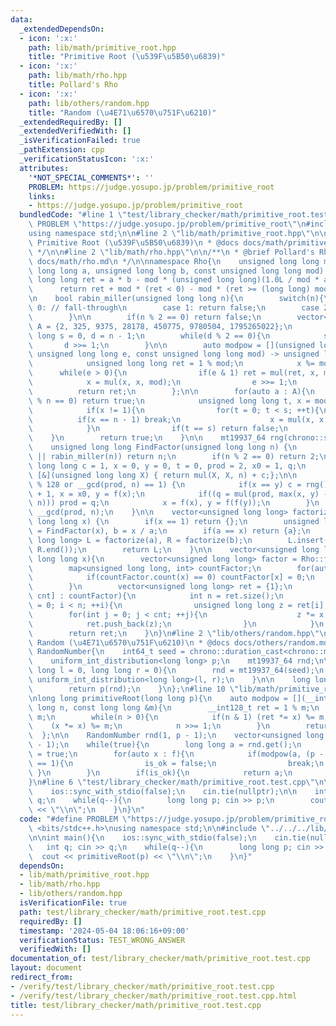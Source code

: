 ```yaml
---
data:
  _extendedDependsOn:
  - icon: ':x:'
    path: lib/math/primitive_root.hpp
    title: "Primitive Root (\u539F\u5B50\u6839)"
  - icon: ':x:'
    path: lib/math/rho.hpp
    title: Pollard's Rho
  - icon: ':x:'
    path: lib/others/random.hpp
    title: "Random (\u4E71\u6570\u751F\u6210)"
  _extendedRequiredBy: []
  _extendedVerifiedWith: []
  _isVerificationFailed: true
  _pathExtension: cpp
  _verificationStatusIcon: ':x:'
  attributes:
    '*NOT_SPECIAL_COMMENTS*': ''
    PROBLEM: https://judge.yosupo.jp/problem/primitive_root
    links:
    - https://judge.yosupo.jp/problem/primitive_root
  bundledCode: "#line 1 \"test/library_checker/math/primitive_root.test.cpp\"\n#define\
    \ PROBLEM \"https://judge.yosupo.jp/problem/primitive_root\"\n#include <bits/stdc++.h>\n\
    using namespace std;\n\n#line 2 \"lib/math/primitive_root.hpp\"\n\n/**\n * @brief\
    \ Primitive Root (\u539F\u5B50\u6839)\n * @docs docs/math/primitive_root.md\n\
    \ */\n\n#line 2 \"lib/math/rho.hpp\"\n\n/**\n * @brief Pollard's Rho\n * @docs\
    \ docs/math/rho.md\n */\n\nnamespace Rho{\n    unsigned long long mul(unsigned\
    \ long long a, unsigned long long b, const unsigned long long mod) {\n       \
    \ long long ret = a * b - mod * (unsigned long long)(1.0L / mod * a * b);\n  \
    \      return ret + mod * (ret < 0) - mod * (ret >= (long long) mod);\n    }\n\
    \n    bool rabin_miller(unsigned long long n){\n        switch(n){\n        case\
    \ 0: // fall-through\n        case 1: return false;\n        case 2: return true;\n\
    \        }\n\n        if(n % 2 == 0) return false;\n        vector<long long>\
    \ A = {2, 325, 9375, 28178, 450775, 9780504, 1795265022};\n        unsigned long\
    \ long s = 0, d = n - 1;\n        while(d % 2 == 0){\n            s++;\n     \
    \       d >>= 1;\n        }\n\n        auto modpow = [](unsigned long long x,\
    \ unsigned long long e, const unsigned long long mod) -> unsigned long long {\n\
    \            unsigned long long ret = 1 % mod;\n            x %= mod;\n      \
    \      while(e > 0){\n                if(e & 1) ret = mul(ret, x, mod);\n    \
    \            x = mul(x, x, mod);\n                e >>= 1;\n            }\n  \
    \          return ret;\n        };\n\n        for(auto a : A){\n            if(a\
    \ % n == 0) return true;\n            unsigned long long t, x = modpow(a, d, n);\n\
    \            if(x != 1){\n                for(t = 0; t < s; ++t){\n          \
    \          if(x == n - 1) break;\n                    x = mul(x, x, n);\n    \
    \            }\n                if(t == s) return false;\n            }\n    \
    \    }\n        return true;\n    }\n\n    mt19937_64 rng(chrono::system_clock::now().time_since_epoch().count());\n\
    \    unsigned long long FindFactor(unsigned long long n) {\n        if(n == 1\
    \ || rabin_miller(n)) return n;\n        if(n % 2 == 0) return 2;\n        unsigned\
    \ long long c = 1, x = 0, y = 0, t = 0, prod = 2, x0 = 1, q;\n        auto f =\
    \ [&](unsigned long long X) { return mul(X, X, n) + c;};\n\n        while(t++\
    \ % 128 or __gcd(prod, n) == 1) {\n            if(x == y) c = rng() % (n - 1)\
    \ + 1, x = x0, y = f(x);\n            if((q = mul(prod, max(x, y) - min(x, y),\
    \ n))) prod = q;\n            x = f(x), y = f(f(y));\n        }\n        return\
    \ __gcd(prod, n);\n    }\n\n    vector<unsigned long long> factorize(unsigned\
    \ long long x) {\n        if(x == 1) return {};\n        unsigned long long a\
    \ = FindFactor(x), b = x / a;\n        if(a == x) return {a};\n        vector<unsigned\
    \ long long> L = factorize(a), R = factorize(b);\n        L.insert(L.end(), R.begin(),\
    \ R.end());\n        return L;\n    }\n\n    vector<unsigned long long> divisor(unsigned\
    \ long long x){\n        vector<unsigned long long> factor = Rho::factorize(x);\n\
    \        map<unsigned long long, int> countFactor;\n        for(auto x : factor){\n\
    \            if(countFactor.count(x) == 0) countFactor[x] = 0;\n            countFactor[x]++;\n\
    \        }\n        vector<unsigned long long> ret = {1};\n        for(auto [x,\
    \ cnt] : countFactor){\n            int n = ret.size();\n            for(int i\
    \ = 0; i < n; ++i){\n                unsigned long long z = ret[i];\n        \
    \        for(int j = 0; j < cnt; ++j){\n                    z *= x;\n        \
    \            ret.push_back(z);\n                }\n            }\n        }\n\
    \        return ret;\n    }\n}\n#line 2 \"lib/others/random.hpp\"\n\n/**\n * @brief\
    \ Random (\u4E71\u6570\u751F\u6210)\n * @docs docs/others/random.md\n */\n\nstruct\
    \ RandomNumber{\n    int64_t seed = chrono::duration_cast<chrono::milliseconds>(chrono::system_clock::now().time_since_epoch()).count();\n\
    \    uniform_int_distribution<long long> p;\n    mt19937_64 rnd;\n\n    RandomNumber(long\
    \ long l = 0, long long r = 0){\n        rnd = mt19937_64(seed);\n        p =\
    \ uniform_int_distribution<long long>(l, r);\n    }\n\n    long long get(){\n\
    \        return p(rnd);\n    }\n};\n#line 10 \"lib/math/primitive_root.hpp\"\n\
    \nlong long primitiveRoot(long long p){\n    auto modpow = [](__int128_t x, long\
    \ long n, const long long &m){\n        __int128_t ret = 1 % m;\n        x %=\
    \ m;\n        while(n > 0){\n            if(n & 1) (ret *= x) %= m;\n        \
    \    (x *= x) %= m;\n            n >>= 1;\n        }\n        return ret;\n  \
    \  };\n\n    RandomNumber rnd(1, p - 1);\n    vector<unsigned long long> f = Rho::factorize(p\
    \ - 1);\n    while(true){\n        long long a = rnd.get();\n        bool is_ok\
    \ = true;\n        for(auto x : f){\n            if(modpow(a, (p - 1) / x, p)\
    \ == 1){\n                is_ok = false;\n                break;\n           \
    \ }\n        }\n        if(is_ok){\n            return a;\n        }\n    }\n\
    }\n#line 6 \"test/library_checker/math/primitive_root.test.cpp\"\n\nint main(){\n\
    \    ios::sync_with_stdio(false);\n    cin.tie(nullptr);\n\n    int q; cin >>\
    \ q;\n    while(q--){\n        long long p; cin >> p;\n        cout << primitiveRoot(p)\
    \ << \"\\n\";\n    }\n}\n"
  code: "#define PROBLEM \"https://judge.yosupo.jp/problem/primitive_root\"\n#include\
    \ <bits/stdc++.h>\nusing namespace std;\n\n#include \"../../../lib/math/primitive_root.hpp\"\
    \n\nint main(){\n    ios::sync_with_stdio(false);\n    cin.tie(nullptr);\n\n \
    \   int q; cin >> q;\n    while(q--){\n        long long p; cin >> p;\n      \
    \  cout << primitiveRoot(p) << \"\\n\";\n    }\n}"
  dependsOn:
  - lib/math/primitive_root.hpp
  - lib/math/rho.hpp
  - lib/others/random.hpp
  isVerificationFile: true
  path: test/library_checker/math/primitive_root.test.cpp
  requiredBy: []
  timestamp: '2024-05-04 18:06:16+09:00'
  verificationStatus: TEST_WRONG_ANSWER
  verifiedWith: []
documentation_of: test/library_checker/math/primitive_root.test.cpp
layout: document
redirect_from:
- /verify/test/library_checker/math/primitive_root.test.cpp
- /verify/test/library_checker/math/primitive_root.test.cpp.html
title: test/library_checker/math/primitive_root.test.cpp
---
```

